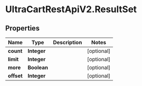 # UltraCartRestApiV2.ResultSet

## Properties
Name | Type | Description | Notes
------------ | ------------- | ------------- | -------------
**count** | **Integer** |  | [optional] 
**limit** | **Integer** |  | [optional] 
**more** | **Boolean** |  | [optional] 
**offset** | **Integer** |  | [optional] 


